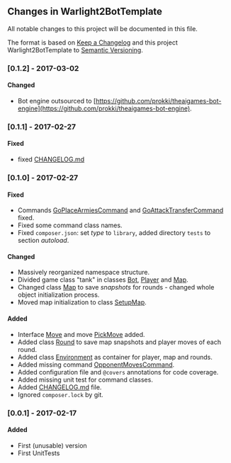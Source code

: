 ## Changes in Warlight2BotTemplate

All notable changes to this project will be documented in this file.

The format is based on [Keep a Changelog](http://keepachangelog.com/) and this project Warlight2BotTemplate to [Semantic Versioning](http://semver.org/).

### [0.1.2] - 2017-03-02

#### Changed

- Bot engine outsourced to [https://github.com/prokki/theaigames-bot-engine](https://github.com/prokki/theaigames-bot-engine).

### [0.1.1] - 2017-02-27

#### Fixed

- fixed [CHANGELOG.md](CHANGELOG.md)

### [0.1.0] - 2017-02-27

#### Fixed

- Commands [GoPlaceArmiesCommand](src/Command/GoPlaceArmiesCommand.php) and [GoAttackTransferCommand](src/Command/GoAttackTransferCommand.php) fixed.
- Fixed some command class names.
- Fixed `composer.json`: set _type_ to `library`, added directory `tests` to section _autoload_.

#### Changed

- Massively reorganized namespace structure.
- Divided game class "tank" in classes [Bot](src/Bot.php), [Player](src/Game/Player.php) and [Map](src/Game/Map.php).
- Changed class [Map](src/Game/Map.php) to save _snapshots_ for rounds - changed whole object initialization process.
- Moved map initialization to class [SetupMap](src/Game/SetupMap.php).

#### Added

- Interface [Move](src/Game/Move/Move) and move [PickMove](src/Game/Move/PickMove) added.
- Added class [Round](src/Game/Round.php) to save map snapshots and player moves of each round.
- Added class [Environment](src/Game/Environment.php) as container for player, map and rounds.
- Added missing command [OpponentMovesCommand](src/Command/OpponentMovesCommand.php).
- Added configuration file and `@covers` annotations for code coverage.
- Added missing unit test for command classes.
- Added [CHANGELOG.md](CHANGELOG.md) file.
- Ignored `composer.lock` by git.
 
### [0.0.1] - 2017-02-17

#### Added

- First (unusable) version
- First UnitTests